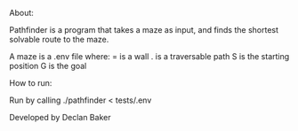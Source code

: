 About:

Pathfinder is a program that takes a maze as input, and finds the shortest
solvable route to the maze.

A maze is a .env file where:
	= is a wall
	. is a traversable path
	S is the starting position
	G is the goal

How to run:

Run by calling ./pathfinder < tests/<somemap>.env

Developed by Declan Baker
